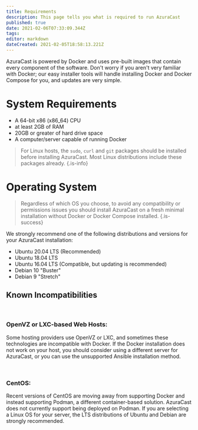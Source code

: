 ```yaml
---
title: Requirements
description: This page tells you what is required to run AzuraCast
published: true
date: 2021-02-06T07:33:09.344Z
tags: 
editor: markdown
dateCreated: 2021-02-05T18:58:13.221Z
---
```


AzuraCast is powered by Docker and uses pre-built images that contain every component of the software. Don't worry if you aren't very familiar with Docker; our easy installer tools will handle installing Docker and Docker Compose for you, and updates are very simple.


# System Requirements

- A 64-bit x86 (x86_64) CPU
- at least 2GB of RAM
- 20GB or greater of hard drive space
- A computer/server capable of running Docker

> For Linux hosts, the `sudo`, `curl` and `git` packages should be installed before installing AzuraCast. Most Linux distributions include these packages already.
{.is-info}

# Operating System

> Regardless of which OS you choose, to avoid any compatibility or permissions issues you should install AzuraCast on a fresh minimal installation without Docker or Docker Compose installed.
{.is-success}

We strongly recommend one of the following distributions and versions for your AzuraCast installation:

- Ubuntu 20.04 LTS (Recommended)
- Ubuntu 18.04 LTS
- Ubuntu 16.04 LTS (Compatible, but updating is recommended)
- Debian 10 "Buster"
- Debian 9 "Stretch"

## Known Incompatibilities

<br>

### **OpenVZ or LXC-based Web Hosts:**

Some hosting providers use OpenVZ or LXC, and sometimes these technologies are incompatible with Docker. If the Docker installation does not work on your host, you should consider using a different server for AzuraCast, or you can use the unsupported Ansible installation method.

<br>

### **CentOS:**
Recent versions of CentOS are moving away from supporting Docker and instead supporting Podman, a different container-based solution. AzuraCast does not currently support being deployed on Podman. If you are selecting a Linux OS for your server, the LTS distributions of Ubuntu and Debian are strongly recommended.